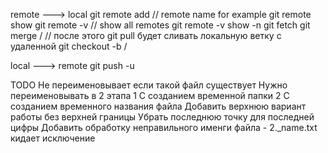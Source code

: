 remote ---> local 
git remote add <remote name> <URL> // remote name for example 
git remote show  <remote name>
git remote -v // show all remotes
git remote -v show -n <remote name>
git fetch <remote name> <branch name>
git merge <remote name>/<branch name> // после этого git pull будет сливать локальную ветку с удаленной 
git checkout -b <branch name> <remote name>/<branch name>

local ---> remote
git push -u <remote name> <branch name>

TODO
Не переименовывает если такой файл существует
    Нужно переименовывать в 2 этапа 
    1 С созданием временной папки
    2 С созданием временного названия файла
Добавить верхнюю вариант работы без верхней границы
Убрать последнюю точку для последней цифры
Добавить обработку неправильного именги файла - 2._name.txt кидает исключение

